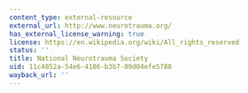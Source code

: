 ```yaml
---
content_type: external-resource
external_url: http://www.neurotrauma.org/
has_external_license_warning: true
license: https://en.wikipedia.org/wiki/All_rights_reserved
status: ''
title: National Neurotrauma Society
uid: 11c4852a-54e6-4186-b3b7-09d04efe5788
wayback_url: ''
---
```


